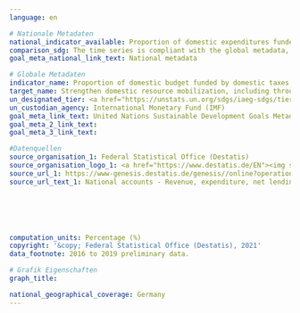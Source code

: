```yaml
---
language: en    

# Nationale Metadaten    
national_indicator_available: Proportion of domestic expenditures funded by national taxes <br> Proportion of domestic expenditures funded by national taxes and insurance contributions    
comparison_sdg: The time series is compliant with the global metadata, but is based on the European System of Accounts (ESA 2010) and not the Government Finance Statistics Manual 2014.    
goal_meta_national_link_text: National metadata    

# Globale Metadaten    
indicator_name: Proportion of domestic budget funded by domestic taxes    
target_name: Strengthen domestic resource mobilization, including through international support to developing countries, to improve domestic capacity for tax and other revenue collection    
un_designated_tier: <a href="https://unstats.un.org/sdgs/iaeg-sdgs/tier-classification/" title="Click here for more information on the UN tier classification.">Tier I</a>    
un_custodian_agency: International Monetary Fund (IMF)    
goal_meta_link_text: United Nations Sustainable Development Goals Metadata    
goal_meta_2_link_text:     
goal_meta_3_link_text:     

#Datenquellen
source_organisation_1: Federal Statistical Office (Destatis)
source_organisation_logo_1: <a href="https://www.destatis.de/EN"><img src="https://g205sdgs.github.io/sdg-indicators/public/OrgImgEn/destatis.png" alt="Logo destatis" style="height:60px; width:148px" /></a>
source_url_1: https://www-genesis.destatis.de/genesis//online?operation=table&code=81000-0031&bypass=true&language=en
source_url_text_1: National accounts - Revenue, expenditure, net lending/net borrowing of general government – GENESIS online 81000-0031





    
computation_units: Percentage (%)    
copyright: '&copy; Federal Statistical Office (Destatis), 2021'    
data_footnote: 2016 to 2019 preliminary data.    

# Grafik Eigenschaften    
graph_title:     

national_geographical_coverage: Germany    
---
```


<span></span>